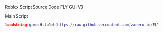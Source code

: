 Roblox Script Source Code FLY GUI V3

Main Script
```lua
loadstring(game:HttpGet(https://raw.githubusercontent.com/zaneru-id/FLY-GUI-V3-SOURCE/refs/heads/main/Source.lua"))()
```
